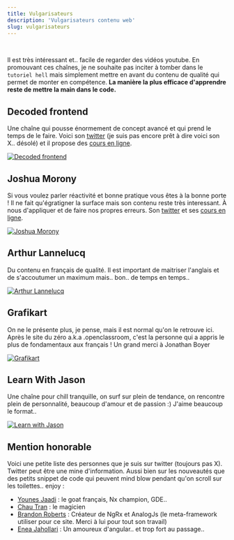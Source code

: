 ```yaml
---
title: Vulgarisateurs
description: 'Vulgarisateurs contenu web'
slug: vulgarisateurs
---
```


<br/>

Il est très intéressant et.. facile de regarder des vidéos youtube. En promouvant ces chaînes, je ne souhaite pas inciter à tomber dans le `tutoriel hell` mais simplement mettre en avant du contenu de qualité qui permet de monter en compétence. **La manière la plus efficace d'apprendre reste de mettre la main dans le code.**

## Decoded frontend

Une chaîne qui pousse énormement de concept avancé et qui prend le temps de le faire. Voici son [twitter](https://twitter.com/DecodedFrontend) (je suis pas encore prêt à dire voici son X.. désolé) et il propose des [cours en ligne](https://courses.decodedfrontend.io/collections).

[![Decoded frontend](https://img.youtube.com/vi/Y-MRJ9QYCvI/0.jpg)](https://www.youtube.com/watch?v=Y-MRJ9QYCvI)

## Joshua Morony

Si vous voulez parler réactivité et bonne pratique vous êtes à la bonne porte ! Il ne fait qu'égratigner la surface mais son contenu reste très interessant. À nous d'appliquer et de faire nos propres erreurs. Son [twitter](https://twitter.com/joshuamorony) et ses [cours en ligne](https://www.joshmorony.com/).

[![Joshua Morony](https://img.youtube.com/vi/vq0By86P_Jw/0.jpg)](https://www.youtube.com/watch?v=vq0By86P_Jw)

## Arthur Lannelucq

Du contenu en français de qualité. Il est important de maitriser l'anglais et de s'accoutumer un maximum mais.. bon.. de temps en temps..

[![Arthur Lannelucq](https://img.youtube.com/vi/npyEyUZxoIw/0.jpg)](https://www.youtube.com/watch?v=npyEyUZxoIw)

## Grafikart

On ne le présente plus, je pense, mais il est normal qu'on le retrouve ici. Après le site du zéro a.k.a .openclassroom, c'est la personne qui a appris le plus de fondamentaux aux français ! Un grand merci à Jonathan Boyer

[![Grafikart](https://img.youtube.com/vi/hhe6Xb4Em5U/0.jpg)](https://www.youtube.com/watch?v=hhe6Xb4Em5U)

## Learn With Jason

Une chaîne pour chill tranquille, on surf sur plein de tendance, on rencontre plein de personnalité, beaucoup d'amour et de passion :) J'aime beaucoup le format..

[![Learn with Jason](https://img.youtube.com/vi/LjwNXASSfq8/0.jpg)](https://www.youtube.com/watch?v=LjwNXASSfq8)

## Mention honorable

Voici une petite liste des personnes que je suis sur twitter (toujours pas X). Twitter peut être une mine d'information. Aussi bien sur les nouveautés que des petits snippet de code qui peuvent mind blow pendant qu'on scroll sur les toilettes.. enjoy :

- [Younes Jaadi](https://twitter.com/yjaaidi) : le goat français, Nx champion, GDE..
- [Chau Tran](https://twitter.com/Nartc1410) : le magicien
- [Brandon Roberts](https://twitter.com/brandontroberts) : Créateur de NgRx et AnalogJs (le meta-framework utiliser pour ce site. Merci à lui pour tout son travail)
- [Enea Jahollari](https://twitter.com/Enea_Jahollari) : Un amoureux d'angular.. et trop fort au passage..
